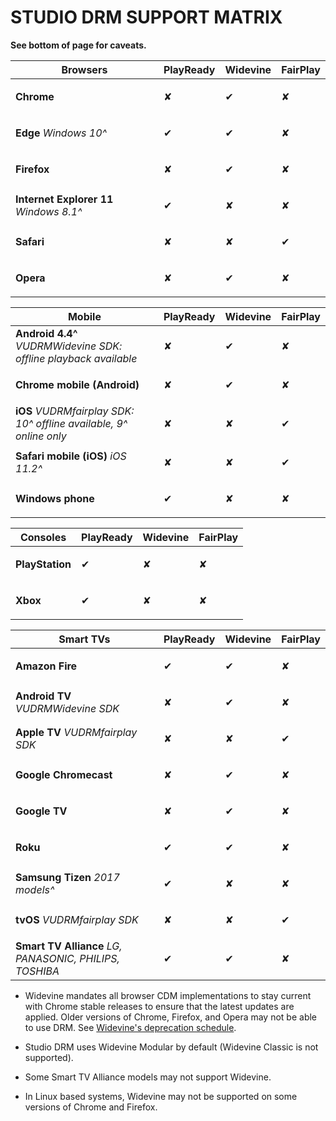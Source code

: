# STUDIO DRM SUPPORT MATRIX

**See bottom of page for caveats.**

| Browsers | PlayReady | Widevine | FairPlay |
|-|-|-|-|
| **Chrome** | <p>&#10008;</p> | <p>&#10004;</p> | <p>&#10008;</p> |
| **Edge** _Windows 10^_ | <p>&#10004;</p> | <p>&#10004;</p> | <p>&#10008;</p> |
| **Firefox** | <p>&#10008;</p> | <p>&#10004;</p> | <p>&#10008;</p> |
| **Internet Explorer 11** _Windows 8.1^_ | <p>&#10004;</p> | <p>&#10008;</p> | <p>&#10008;</p> |
| **Safari** | <p>&#10008;</p> | <p>&#10008;</p> | <p>&#10004;</p> |
| **Opera** | <p>&#10008;</p> | <p>&#10004;</p> | <p>&#10008;</p> |

| Mobile | PlayReady | Widevine | FairPlay |
|-|-|-|-|
| **Android 4.4^** _VUDRMWidevine SDK: offline playback available_ | <p>&#10008;</p> | <p>&#10004;</p> | <p>&#10008;</p> |
| **Chrome mobile (Android)** | <p>&#10008;</p> | <p>&#10004;</p> | <p>&#10008;</p> |
| **iOS** _VUDRMfairplay SDK: 10^ offline available, 9^ online only_ | <p>&#10008;</p> | <p>&#10008;</p> | <p>&#10004;</p> |
| **Safari mobile (iOS)** _iOS 11.2^_ | <p>&#10008;</p> | <p>&#10008;</p> | <p>&#10004;</p> |
| **Windows phone** | <p>&#10004;</p> | <p>&#10008;</p> | <p>&#10008;</p> |

| Consoles | PlayReady | Widevine | FairPlay |
|-|-|-|-|
| **PlayStation** | <p>&#10004;</p> | <p>&#10008;</p> | <p>&#10008;</p> |
| **Xbox** | <p>&#10004;</p> | <p>&#10008;</p> | <p>&#10008;</p> |

| Smart TVs | PlayReady | Widevine | FairPlay |
|-|-|-|-|
| **Amazon Fire** | <p>&#10004;</p> | <p>&#10004;</p> | <p>&#10008;</p> |
| **Android TV** _VUDRMWidevine SDK_ | <p>&#10008;</p> | <p>&#10004;</p> | <p>&#10008;</p> |
| **Apple TV** _VUDRMfairplay SDK_ | <p>&#10008;</p> | <p>&#10008;</p> | <p>&#10004;</p> |
| **Google Chromecast** | <p>&#10008;</p> | <p>&#10004;</p> | <p>&#10008;</p> |
| **Google TV** | <p>&#10008;</p> | <p>&#10004;</p> | <p>&#10008;</p> |
| **Roku** | <p>&#10004;</p> | <p>&#10004;</p> | <p>&#10008;</p> |
| **Samsung Tizen** _2017 models^_ | <p>&#10004;</p> | <p>&#10008;</p> | <p>&#10008;</p> |
| **tvOS** _VUDRMfairplay SDK_ | <p>&#10008;</p> | <p>&#10008;</p> | <p>&#10004;</p> |
| **Smart TV Alliance** _LG, PANASONIC, PHILIPS, TOSHIBA_ | <p>&#10004;</p> | <p>&#10004;</p> | <p>&#10008;</p> |

- Widevine mandates all browser CDM implementations to stay current with Chrome stable releases to ensure that the latest updates are applied. Older versions of Chrome, Firefox, and Opera may not be able to use DRM. See [Widevine's deprecation schedule](https://www.widevine.com/news).

- Studio DRM uses Widevine Modular by default (Widevine Classic is not supported).

- Some Smart TV Alliance models may not support Widevine.

- In Linux based systems, Widevine may not be supported on some versions of Chrome and Firefox.